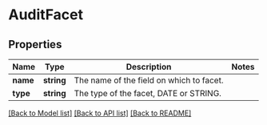 # AuditFacet

## Properties
Name | Type | Description | Notes
------------ | ------------- | ------------- | -------------
**name** | **string** | The name of the field on which to facet. | 
**type** | **string** | The type of the facet, DATE or STRING. | 

[[Back to Model list]](../README.md#documentation-for-models) [[Back to API list]](../README.md#documentation-for-api-endpoints) [[Back to README]](../README.md)


